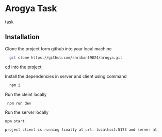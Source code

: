 # Arogya Task

task

## Installation

Clone the project form github into your local machine

```bash
  git clone https://github.com/shrikant9024/arogya.git
```

cd into the project


Install the dependencies in server and client using command

```bash
  npm i
```


Run the cleint locally

```bash
 npm run dev
```
Run the server locally
```bas
npm start
```

```bash
project client is running lcoally at url: localhost:5173 and server at localhost:8000
```
